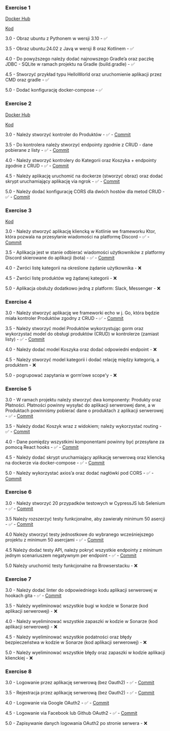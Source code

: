 ### Exercise 1 
[Docker Hub](https://hub.docker.com/r/chmjkb/ebiznes-2025-ex1)

[Kod](https://github.com/chmjkb/ebiznes-2025/tree/main/EX1)

3.0 - Obraz ubuntu z Pythonem w wersji 3.10 - ✅

3.5 - Obraz ubuntu:24.02 z Javą w wersji 8 oraz Kotlinem - ✅

4.0 - Do powyższego należy dodać najnowszego Gradle’a oraz paczkę JDBC - SQLite w ramach projektu na Gradle (build.gradle) - ✅

4.5 - Stworzyć przykład typu HelloWorld oraz uruchomienie aplikacji przez CMD oraz gradle - ✅

5.0 - Dodać konfigurację docker-compose - ✅

### Exercise 2
[Docker Hub](https://hub.docker.com/repository/docker/chmjkb/ebiznes-2025-ex2/general)

[Kod](https://github.com/chmjkb/ebiznes-2025/tree/main/EX2)

3.0 - Należy stworzyć kontroler do Produktów - ✅ - [Commit](https://github.com/chmjkb/ebiznes-2025/commit/48c7d4f2b9d434866b1b5c45d8536f4eea16b879)

3.5 - Do kontrolera należy stworzyć endpointy zgodnie z CRUD - dane
pobierane z listy - ✅ - [Commit](https://github.com/chmjkb/ebiznes-2025/commit/48c7d4f2b9d434866b1b5c45d8536f4eea16b879)

4.0 - Należy stworzyć kontrolery do Kategorii oraz Koszyka + endpointy
zgodnie z CRUD - ✅ - [Commit](https://github.com/chmjkb/ebiznes-2025/commit/1a3c95ce7b5458afeaf8d27b5258da0f2cfbaa5d)

4.5 - Należy aplikację uruchomić na dockerze (stworzyć obraz) oraz dodać
skrypt uruchamiający aplikację via ngrok - ✅ - [Commit](https://github.com/chmjkb/ebiznes-2025/commit/4fc8465492b748d541e165789fb7315d59693104)

5.0 - Należy dodać konfigurację CORS dla dwóch hostów dla metod CRUD - ✅ - [Commit](https://github.com/chmjkb/ebiznes-2025/commit/8d30187d89dc7249c0086dc739ef7c46f2e1d68f)

### Exercise 3

[Kod](https://github.com/chmjkb/ebiznes-2025/tree/main/EX3)

3.0 - Należy stworzyć aplikację kliencką w Kotlinie we frameworku Ktor, która pozwala na przesyłanie wiadomości na platformę Discord - ✅ - [Commit](https://github.com/chmjkb/ebiznes-2025/commit/59bdb930aa8f24476103f82771ce894072cf37d7)

3.5 - Aplikacja jest w stanie odbierać wiadomości użytkowników z platformy Discord skierowane do aplikacji (bota) - ✅ - [Commit](https://github.com/chmjkb/ebiznes-2025/commit/5bdd5759f5afc1c5421b18103c41331d3bfd953a)

4.0 - Zwróci listę kategorii na określone żądanie użytkownika - ❌

4.5 - Zwróci listę produktów wg żądanej kategorii - ❌

5.0 - Aplikacja obsłuży dodatkowo jedną z platform: Slack, Messenger - ❌

### Exercise 4
3.0 - Należy stworzyć aplikację we frameworki echo w j. Go, która będzie miała kontroler Produktów zgodny z CRUD - ✅ - [Commit](https://github.com/chmjkb/ebiznes-2025/commit/37e12440648e7e574ba2f804cc9cb204f2f3bdab)

3.5 - Należy stworzyć model Produktów wykorzystując gorm oraz wykorzystać model do obsługi produktów (CRUD) w kontrolerze (zamiast listy) - ✅ - [Commit](https://github.com/chmjkb/ebiznes-2025/commit/37e12440648e7e574ba2f804cc9cb204f2f3bdab)

4.0 - Należy dodać model Koszyka oraz dodać odpowiedni endpoint - ❌

4.5 - Należy stworzyć model kategorii i dodać relację między kategorią, a produktem - ❌

5.0 - pogrupować zapytania w gorm’owe scope'y - ❌

### Exercise 5
3.0 - W ramach projektu należy stworzyć dwa komponenty: Produkty oraz Płatności. Płatności powinny wysyłać do aplikacji serwerowej dane, a w Produktach powinniśmy pobierać dane o produktach z aplikacji serwerowej - ✅ - [Commit](https://github.com/chmjkb/ebiznes-2025/commit/ff5aa8ccfb9c9c8011d9a5e54b7fcdac916522fb)

3.5 - Należy dodać Koszyk wraz z widokiem; należy wykorzystać routing - ✅ - [Commit](https://github.com/chmjkb/ebiznes-2025/commit/11d8257d069292d1d96e1c357d44ca182b0b8433)

4.0 - Dane pomiędzy wszystkimi komponentami powinny być przesyłane za pomocą React hooks - ✅ - [Commit](https://github.com/chmjkb/ebiznes-2025/commit/11d8257d069292d1d96e1c357d44ca182b0b8433)

4.5 - Należy dodać skrypt uruchamiający aplikację serwerową oraz kliencką na dockerze via docker-compose - ✅ - [Commit](https://github.com/chmjkb/ebiznes-2025/commit/7e0e24cfa12c3070c6fedfe5f39a57ba337d2f0f)

5.0 - Należy wykorzystać axios’a oraz dodać nagłówki pod CORS - ✅ - [Commit](https://github.com/chmjkb/ebiznes-2025/commit/7e0e24cfa12c3070c6fedfe5f39a57ba337d2f0f)

### Exercise 6

3.0 - Należy stworzyć 20 przypadków testowych w CypressJS lub Selenium - ✅ - [Commit](https://github.com/chmjkb/ebiznes-2025/commit/a548f225053cb1c4fc0f0944e5a6863230814084)

3.5 Należy rozszerzyć testy funkcjonalne, aby zawierały minimum 50
asercji - ✅ - [Commit](https://github.com/chmjkb/ebiznes-2025/commit/a548f225053cb1c4fc0f0944e5a6863230814084)

4.0 Należy stworzyć testy jednostkowe do wybranego wcześniejszego
projektu z minimum 50 asercjami - ✅ - [Commit](https://github.com/chmjkb/ebiznes-2025/commit/6dde3f714c2869f13cd996932714664571b8598c)

4.5 Należy dodać testy API, należy pokryć wszystkie endpointy z
minimum jednym scenariuszem negatywnym per endpoint - ✅ - [Commit](https://github.com/chmjkb/ebiznes-2025/commit/6dde3f714c2869f13cd996932714664571b8598c)

5.0 Należy uruchomić testy funkcjonalne na Browserstacku - ❌

### Exercise 7

3.0 - Należy dodać linter do odpowiedniego kodu aplikacji serwerowej w
hookach gita - ✅ - [Commit](https://github.com/chmjkb/ebiznes-2025/commit/04bab8d449425d63579a33e114915bf82a3fb86e)

3.5 - Należy wyeliminować wszystkie bugi w kodzie w Sonarze (kod
aplikacji serwerowej) - ❌

4.0 - Należy wyeliminować wszystkie zapaszki w kodzie w Sonarze (kod
aplikacji serwerowej) - ❌

4.5 - Należy wyeliminować wszystkie podatności oraz błędy bezpieczeństwa
w kodzie w Sonarze (kod aplikacji serwerowej) - ❌

5.0 - Należy wyeliminować wszystkie błędy oraz zapaszki w kodzie
aplikacji klienckiej - ❌

### Exercise 8

3.0 - Logowanie przez aplikację serwerową (bez Oauth2) - ✅ - [Commit](https://github.com/chmjkb/ebiznes-2025/commit/b196bf6d3e2af29aba08b857ecf14cb74e5f9d24)

3.5 - Rejestracja przez aplikację serwerową (bez Oauth2) - ✅ - [Commit](https://github.com/chmjkb/ebiznes-2025/commit/47be653cade811eb99717088c4ead42187973d9d)

4.0 - Logowanie via Google OAuth2 - ✅ - [Commit](https://github.com/chmjkb/ebiznes-2025/commit/19269c1dfbc363bdd1f05cd4d307e5dc6490b48a)

4.5 - Logowanie via Facebook lub Github OAuth2 - ✅ - [Commit](https://github.com/chmjkb/ebiznes-2025/commit/255fcc966d6ea39f065d82ca3c3414653c43deed)

5.0 - Zapisywanie danych logowania OAuth2 po stronie serwera - ❌
